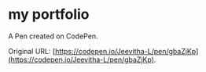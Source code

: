# my portfolio

A Pen created on CodePen.

Original URL: [https://codepen.io/Jeevitha-L/pen/gbaZjKp](https://codepen.io/Jeevitha-L/pen/gbaZjKp).


